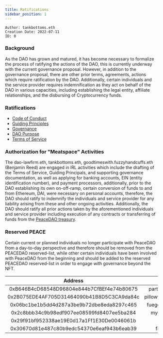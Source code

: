 ```yaml
---
title: Ratifications
sidebar_position: 1
---
```


```
Author: tankbottoms.eth
Creation Date: 2022-07-11
ID: 0
```

### Background

As the DAO has grown and matured, it has become necessary to formalize the process of ratifying the actions of the DAO, this is currently underway with the current governance proposal. However, in addition to the governance proposal, there are other prior terms, agreements, actions which require ratification by the DAO. Additionally, certain individuals and the service provider requires indemnification as they act on behalf of the DAO in various capacities, including establishing the legal entity, affiliate relationships, and the disbursing of Cryptocurrency funds.

### Ratifications

-   [Code of Conduct](../code-of-conduct.md)
-   [Guiding Principles](../guiding-principles.md)
-   [Governance](../governance.md)
-   [DAO Purpose](../purpose.md)
-   [Terms of Service](../tos.md)

### Authorization for "Meatspace" Activities

The dao-lawfirm.eth, tankbottoms.eth, goodtimeswith.fuzzyhandcuffs.eth (Benjamin Reed) are engaged in IRL activities which include the drafting of the Terms of Service, Guiding Principals, and supporting governance documentation, as well as applying for banking accounts, EIN (entity identification number), and payment processors, additionally, prior to the DAO establishing its own on-off-ramp, certain conversion of funds to and from Ethereum, DAI, were necessary on personal accounts, therefore, the DAO should ratify to indemnify the individuals and service provider for any liability arising from these and other ongoing activities. Additionally, the DAO should ratify all prior actions taken by the aforementioned individuals and service provider including execution of any contracts or transferring of funds from the [PeaceDAO treasury](goodtimeswith.fuzzyhandcuffs.eth).

### Reserved PEACE

Certain current or planned individuals no longer participate with PeaceDAO from a day-to-day perspective and therefore should be removed from the PEACEDAO reserved-list, while other certain individuals have been involved with PeaceDAO from the beginning and should be added to the reserved PEACEDAO reserved-list in order to engage with governance beyond the NFT.

|                  Address                   |         ENS         | Status |    Notes    |
| :----------------------------------------: | :-----------------: | :----: | :---------: |
| 0xB646B4cD68548D96804e844b7CfBEf4e74b80675 |   partypants.eth    | Remove |             |
| 0x2B075EDE4AF705D31464090b41B8D5C3CA9da84c | pillowfightclub.eth | Remove |             |
| 0x06bc1be1b5dd4d287a3be9b72dbe8eda8297c465 |   fuegomoves.eth    |  Add   |             |
| 0x2c8bbb34c9b98edf907ee08599fd8407ee5ba284 |    mycobici.eth     |  Add   |             |
| 0x29f91bf952338ae19E0d17a1Ff1E30De0046061b |                     |  Add   | \_anna#5501 |
| 0x30670d81e487c80b9edc54370e6eaf943b6eab39 |     filipv.eth      |  Add   |             |
